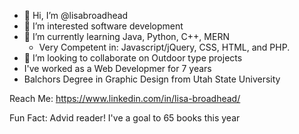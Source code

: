 - 👋 Hi, I’m @lisabroadhead
- 👀 I’m interested software development
- 🌱 I’m currently learning Java, Python, C++, MERN
  - Very Competent in: Javascript/jQuery, CSS, HTML, and PHP.
- 💞️ I’m looking to collaborate on Outdoor type projects
- I've worked as a Web Developmer for 7 years
- Balchors Degree in Graphic Design from Utah State University

Reach Me:
https://www.linkedin.com/in/lisa-broadhead/

Fun Fact:
Advid reader! I've a goal to 65 books this year

<!---
lisabroadhead/lisabroadhead is a ✨ special ✨ repository because its `README.md` (this file) appears on your GitHub profile.
You can click the Preview link to take a look at your changes.
--->
